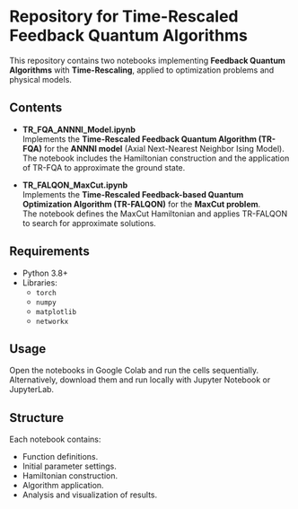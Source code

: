 # Repository for Time-Rescaled Feedback Quantum Algorithms

This repository contains two notebooks implementing **Feedback Quantum Algorithms** with **Time-Rescaling**, applied to optimization problems and physical models.

## Contents

- **TR_FQA_ANNNI_Model.ipynb**  
  Implements the **Time-Rescaled Feedback Quantum Algorithm (TR-FQA)** for the **ANNNI model** (Axial Next-Nearest Neighbor Ising Model).  
  The notebook includes the Hamiltonian construction and the application of TR-FQA to approximate the ground state.

- **TR_FALQON_MaxCut.ipynb**  
  Implements the **Time-Rescaled Feedback-based Quantum Optimization Algorithm (TR-FALQON)** for the **MaxCut problem**.  
  The notebook defines the MaxCut Hamiltonian and applies TR-FALQON to search for approximate solutions.

## Requirements

- Python 3.8+
- Libraries:
  - `torch`
  - `numpy`
  - `matplotlib`
  - `networkx`


## Usage

Open the notebooks in Google Colab and run the cells sequentially.
Alternatively, download them and run locally with Jupyter Notebook or JupyterLab.

## Structure

Each notebook contains:
- Function definitions.
- Initial parameter settings.
- Hamiltonian construction.
- Algorithm application.
- Analysis and visualization of results.
